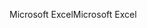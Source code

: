<span data-ttu-id="caa89-101">Microsoft Excel</span><span class="sxs-lookup"><span data-stu-id="caa89-101">Microsoft Excel</span></span>